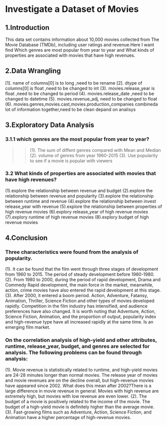 # Investigate a Dataset of Movies
## 1.Introduction
This data set contains information about 10,000 movies collected from The Movie Database (TMDb), including user ratings and revenue.Here I want find Which genres are most popular from year to year and What kinds of properties are associated with movies that have high revenues.
## 2.Data Wrangling
[1]. name of columns[0] is to long ,need to be rename
[2]. dtype of columns[0] is float ,need to be changed to int
(3). movies.release_year is float ,need to be changed to period
(4). movies.release_date ,need to be changed to datetime
(5). movies.revenue_adj, need to be changed to float
(6). movies.genres,movies.cast,movies.production_companies combineda lot of information together,need to be clean depand on analisys

## 3.Exploratory Data Analysis
### 3.1.1 which genres are the most popular from year to year?
>> (1). The sum of diffent genres compared with Mean and Median
>> (2). volume of genres from year 1960-2015
>> (3). Use popularity to see if a movie is popular with viewers
### 3.2 What kinds of properties are associated with movies that have high revenues?
 (1).explore the relationship between revenue and budget
 (2).explore the relationship between revenue and popularity
 (3).explore the relationship between runtime and revenue
 (4).explore the relationship between invest release_year with revenue
 (5).explore the relationship between properties of high revenue movies
 (6).explory release_year of high revenue movies
 (7).explory runtime of high revenue movies
 (8).explory budget of high revenue movies
## 4.Conclusion
### Three characteristics were found from the analysis of popularity.
(1). It can be found that the film went through three stages of development from 1960 to 2015. The period of steady development before 1960-1980.
(2). From 1980 to 2000, during the period of rapid development, Drama and Commedy Rapid development, the main force in the market, meanwhile, action, crime movies have also entered the rapid development at this stage.
(3). After 2000, it entered a boom period. Action, Adventure, Fatansy, Animation, Thriller, Science Fiction and other types of movies developed rapidly. Competition in the film industry has intensified, and audience preferences have also changed. It is worth noting that Adventure, Action, Science Fiction, Animation, and the proportion of output, popularity index and high-revenue type have all increased rapidly at the same time. Is an emerging film market.
### On the correlation analysis of high-yield and other attributes, runtime, release_year, budget, and genres are selected for analysis. The following problems can be found through analysis:
(1). Movie revenue is statistically related to runtime, and high-yield movies are 24-28 minutes longer than normal movies.
The release year of movies and movie revenues are on the decline overall, but high-revenue movies have appeared since 2002. What does this mean after 2002?There is a large difference in movie revenue in general. Movies with high revenue are extremely high, but movies with low revenue are even lower.
(2). The budget of a movie is positively related to the income of the movie. The budget of a high-yield movie is definitely higher than the average movie.
(3). Fast-growing films such as Adventure, Action, Science Fiction, and Animation have a higher percentage of high-revenue movies.

